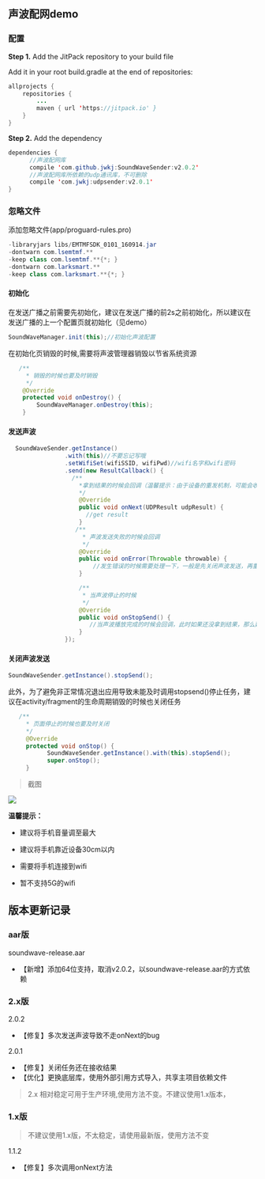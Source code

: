## 声波配网demo

### 配置

**Step 1.** Add the JitPack repository to your build file

Add it in your root build.gradle at the end of repositories:
```java
allprojects {
    repositories {
        ...
        maven { url 'https://jitpack.io' }
    }
}
```

**Step 2.** Add the dependency

```java
dependencies {
      //声波配网库
      compile 'com.github.jwkj:SoundWaveSender:v2.0.2'
      //声波配网库所依赖的udp通讯库，不可删除
      compile 'com.jwkj:udpsender:v2.0.1'
}
```

### 忽略文件

添加忽略文件(app/proguard-rules.pro)
```java
-libraryjars libs/EMTMFSDK_0101_160914.jar
-dontwarn com.lsemtmf.**
-keep class com.lsemtmf.**{*; }
-dontwarn com.larksmart.**
-keep class com.larksmart.**{*; }
```



#### 初始化

 在发送广播之前需要先初始化，建议在发送广播的前2s之前初始化，所以建议在发送广播的上一个配置页就初始化（见demo）

 ```java
 SoundWaveManager.init(this);//初始化声波配置
 ```

在初始化页销毁的时候,需要将声波管理器销毁以节省系统资源

```java
   /**
     * 销毁的时候也要及时销毁
     */
    @Override
    protected void onDestroy() {
        SoundWaveManager.onDestroy(this);
    }
```
#### 发送声波

```java
  SoundWaveSender.getInstance()
                .with(this)//不要忘记写哦
                .setWifiSet(wifiSSID, wifiPwd)//wifi名字和wifi密码
                .send(new ResultCallback() {
                  /**
                    *拿到结果的时候会回调（温馨提示：由于设备的重发机制，可能会收到多条重复数据，需自己处理哦）
                    */
                    @Override
                    public void onNext(UDPResult udpResult) {
                      //get result
                    }
                   /**
                     * 声波发送失败的时候会回调
                     */
                    @Override
                    public void onError(Throwable throwable) {
                        //发生错误的时候需要处理一下，一般是先关闭声波发送，再重发
                    }

                    /**
                     * 当声波停止的时候
                     */
                    @Override
                    public void onStopSend() {
                       //当声波播放完成的时候会回调，此时如果还没拿到结果，那么建议在此处重新发送声波
                    }
                });
```

#### 关闭声波发送

```java
SoundWaveSender.getInstance().stopSend();
```


此外，为了避免非正常情况退出应用导致未能及时调用stopsend()停止任务，建议在activity/fragment的生命周期销毁的时候也关闭任务

```java
   /**
     * 页面停止的时候也要及时关闭
     */
     @Override
     protected void onStop() {
           SoundWaveSender.getInstance().with(this).stopSend();
           super.onStop();
     }
```

>截图

![](https://github.com/jwkj/SoundwaveDemo/blob/master/demo.gif)


**温馨提示：**

- 建议将手机音量调至最大

- 建议将手机靠近设备30cm以内

- 需要将手机连接到wifi

- 暂不支持5G的wifi

## 版本更新记录

### aar版
soundwave-release.aar

- 【新增】添加64位支持，取消v2.0.2，以soundwave-release.aar的方式依赖

### 2.x版
2.0.2

- 【修复】多次发送声波导致不走onNext的bug

2.0.1

- 【修复】关闭任务还在接收结果
- 【优化】更换底层库，使用外部引用方式导入，共享主项目依赖文件

> 2.x 相对稳定可用于生产环境,使用方法不变。不建议使用1.x版本，


### 1.x版

> 不建议使用1.x版，不太稳定，请使用最新版，使用方法不变

1.1.2

- 【修复】多次调用onNext方法


